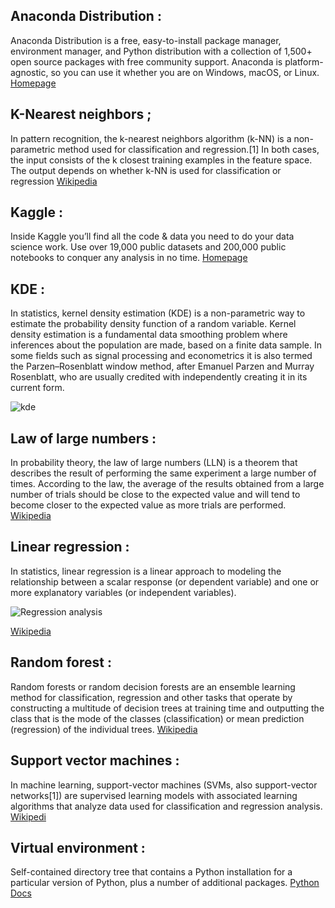 ## Anaconda Distribution :
Anaconda Distribution is a free, easy-to-install package manager, environment manager, and Python distribution with a collection of 1,500+ open source packages with free community support. Anaconda is platform-agnostic, so you can use it whether you are on Windows, macOS, or Linux.
[Homepage](https://www.anaconda.com/)

## K-Nearest neighbors ;
In pattern recognition, the k-nearest neighbors algorithm (k-NN) is a non-parametric method used for classification and regression.[1] In both cases, the input consists of the k closest training examples in the feature space. The output depends on whether k-NN is used for classification or regression
[Wikipedia](https://en.wikipedia.org/wiki/K-nearest_neighbors_algorithm)

## Kaggle :
Inside Kaggle you’ll find all the code & data you need to do your data science work. Use over 19,000 public datasets and 200,000 public notebooks to conquer any analysis in no time.
[Homepage](https://www.kaggle.com/)

## KDE :
In statistics, kernel density estimation (KDE) is a non-parametric way to estimate the probability density function of a random variable. Kernel density estimation is a fundamental data smoothing problem where inferences about the population are made, based on a finite data sample. In some fields such as signal processing and econometrics it is also termed the Parzen–Rosenblatt window method, after Emanuel Parzen and Murray Rosenblatt, who are usually credited with independently creating it in its current form.

![kde](https://wikimedia.org/api/rest_v1/media/math/render/svg/f3b09505158fb06033aabf9b0116c8c07a68bf31)

## Law of large numbers :
In probability theory, the law of large numbers (LLN) is a theorem that describes the result of performing the same experiment a large number of times. According to the law, the average of the results obtained from a large number of trials should be close to the expected value and will tend to become closer to the expected value as more trials are performed.
[Wikipedia](https://en.wikipedia.org/wiki/Law_of_large_numbers)

## Linear regression :
In statistics, linear regression is a linear approach to modeling the relationship between a scalar response (or dependent variable) and one or more explanatory variables (or independent variables).

![Regression analysis](https://upload.wikimedia.org/wikipedia/commons/thumb/3/3a/Linear_regression.svg/330px-Linear_regression.svg.png)

[Wikipedia](https://en.wikipedia.org/wiki/Linear_regression)

## Random forest :
Random forests or random decision forests are an ensemble learning method for classification, regression and other tasks that operate by constructing a multitude of decision trees at training time and outputting the class that is the mode of the classes (classification) or mean prediction (regression) of the individual trees.
[Wikipedia](https://en.wikipedia.org/wiki/Random_forest)

## Support vector machines :
In machine learning, support-vector machines (SVMs, also support-vector networks[1]) are supervised learning models with associated learning algorithms that analyze data used for classification and regression analysis.
[Wikipedi](https://en.wikipedia.org/wiki/Support-vector_machine)

## Virtual environment :
Self-contained directory tree that contains a Python installation for a particular version of Python, plus a number of additional packages.
[Python Docs](https://docs.python.org/3/tutorial/venv.html)